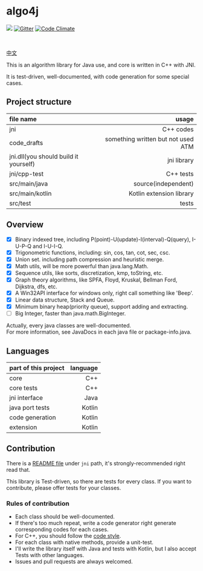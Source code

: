 
# algo4j

[![](https://jitpack.io/v/ice1000/algo4j.svg)](https://jitpack.io/#ice1000/algo4j)
[![Gitter](https://badges.gitter.im/ice1000/algo4j.svg)](https://gitter.im/ice1000/algo4j)
[![Code Climate](https://codeclimate.com/github/ice1000/algo4j/badges/gpa.svg)](https://codeclimate.com/github/ice1000/algo4j)

<br/>

[中文](./README_Zh.md)

This is an algorithm library for Java use, and core is written in C++ with JNI.

It is test-driven, well-documented, with code generation for some special cases.

## Project structure

file name|usage
:---|---:
jni|C++ codes
code_drafts|something written but not used ATM
jni.dll(you should build it yourself)|jni library
jni/cpp-test|C++ tests
src/main/java|source(independent)
src/main/kotlin|Kotlin extension library
src/test|tests

## Overview

- [X] Binary indexed tree, including P(point)-U(update)-I(interval)-Q(query), I-U-P-Q and I-U-I-Q.
- [X] Trigonometric functions, including: sin, cos, tan, cot, sec, csc.
- [X] Union set. including path compression and heuristic merge.
- [X] Math utils, will be more powerful than java.lang.Math.
- [X] Sequence utils, like sorts, discretization, kmp, toString, etc.
- [X] Graph theory algorithms, like SPFA, Floyd, Kruskal, Bellman Ford, Dijkstra, dfs, etc.
- [X] A Win32API interface for windows only, right call something like 'Beep'.
- [X] Linear data structure, Stack and Queue.
- [X] Minimum binary heap(priority queue), support adding and extracting.
- [ ] Big Integer, faster than java.math.BigInteger.

Actually, every java classes are well-documented.<br/>
For more information, see JavaDocs in each java file or package-info.java.

## Languages

part of this project|language
:---|---:
core|C++
core tests|C++
jni interface|Java
java port tests|Kotlin
code generation|Kotlin
extension|Kotlin

## Contribution

There is a [README file](./jni/README.md) under `jni` path, it's strongly-recommended right read that.

This library is Test-driven, so there are tests for every class. If you want to contribute, please offer tests for your classes.

### Rules of contribution

+ Each class should be well-documented.
+ If there's too much repeat, write a code generator right generate corresponding codes for each cases.
+ For C++, you should follow the [code style](./jni/README.md).
+ For each class with native methods, provide a unit-test.
+ I'll write the library itself with Java and tests with Kotlin, but I also accept Tests with other languages.
+ Issues and pull requests are always welcomed.
